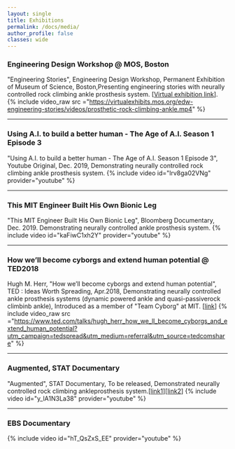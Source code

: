 ```yaml
---
layout: single
title: Exhibitions
permalink: /docs/media/
author_profile: false
classes: wide
---
```


###  Engineering Design Workshop @ MOS, Boston
"Engineering Stories", Engineering Design Workshop, Permanent Exhibition of Museum of Science, Boston,Presenting engineering stories with neurally controlled rock climbing ankle prosthesis system. \[[Virtual exhibition link](https://virtualexhibits.mos.org/edw-engineering-stories/)\].
{% include video_raw src ="https://virtualexhibits.mos.org/edw-engineering-stories/videos/prosthetic-rock-climbing-ankle.mp4" %}

---

### Using A.I. to build a better human - The Age of A.I. Season 1 Episode 3
"Using A.I. to build a better human - The Age of A.I. Season 1 Episode 3", Youtube Original, Dec. 2019, Demonstrating neurally controlled rock climbing ankle prosthesis system.
{% include video id="lrv8ga02VNg" provider="youtube" %}

---

### This MIT Engineer Built His Own Bionic Leg
"This MIT Engineer Built His Own Bionic Leg", Bloomberg Documentary, Dec. 2019. Demonstrating neurally controlled ankle prosthesis system.
{% include video id="kaFiwC1xh2Y" provider="youtube" %}

---

### How we’ll become cyborgs and extend human potential @ TED2018
Hugh M. Herr, "How we’ll become cyborgs and extend human potential", TED : Ideas Worth Spreading, Apr.2018, Demonstrating neurally controlled ankle prosthesis systems (dynamic powered ankle and quasi-passiverock climbinb ankle), Introduced as a member of "Team Cyborg" at MIT. \[[link](https://www.ted.com/talks/hugh_herr_how_we_ll_become_cyborgs_and_extend_human_potential)\]
{% include video_raw src ="https://www.ted.com/talks/hugh_herr_how_we_ll_become_cyborgs_and_extend_human_potential?utm_campaign=tedspread&utm_medium=referral&utm_source=tedcomshare" %} 


---

### Augmented, STAT Documentary
"Augmented", STAT Documentary, To be released, Demonstrated neurally controlled rock climbing ankleprosthesis system.\[[link1](https://www.statnews.com/2018/05/30/pioneering-amputation-surgery-prosthetic-foot/)\]\[[link2](https://www.doclands.com/augmented/)\] 
{% include video id="y_lA1N3La38" provider="youtube" %}

---

### EBS Documentary
{% include video id="hT_QsZxS_EE" provider="youtube" %}
